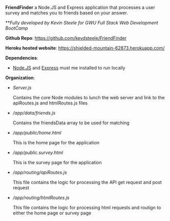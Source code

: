 **FriendFinder**  a Node.JS and Express application that processes a user survey and matches you to friends based on your answer.

***Fully developed by Kevin Steele for GWU Full Stack Web Development BootCamp* 

**Github Repo**: https://github.com/kevdsteele/FriendFinder

**Heroku hosted website**: https://shielded-mountain-62873.herokuapp.com/

**Dependencies**:

- [Node.JS](https://nodejs.org/en/) and [Express](https://www.npmjs.com/package/express) must me installed to run locally 

**Organization**: 

- *Server.js*

  Contains the core Node modules to lunch the web server and link to the apiRoutes.js and htmlRoutes.js files

- */app/data/friends.js*

  Contains the friendsData array to be used for matching 

- */app/public/home.html*

  This is the home page for the application 

- */app/public.survey.html*

  This is the survey page for the application 

- */app/routing/apiRoutes.js*

  This file contains the logic for processing the API get request and post request

- */app/routing/htmlRoutes.js*

  This file contains the logic for processing html requests and routign to either the home page or survey page 
